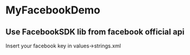 MyFacebookDemo
==============
Use FacebookSDK lib from facebook official api
--------------
Insert your facebook key in values->strings.xml
<string name="fbAppId"><!-- put your key here --></string>
